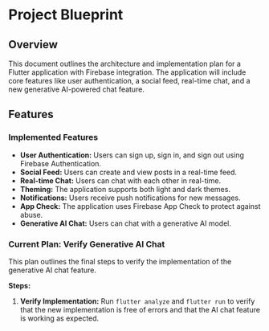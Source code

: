 # Project Blueprint

## Overview

This document outlines the architecture and implementation plan for a Flutter application with Firebase integration. The application will include core features like user authentication, a social feed, real-time chat, and a new generative AI-powered chat feature.

## Features

### Implemented Features

*   **User Authentication:** Users can sign up, sign in, and sign out using Firebase Authentication.
*   **Social Feed:** Users can create and view posts in a real-time feed.
*   **Real-time Chat:** Users can chat with each other in real-time.
*   **Theming:** The application supports both light and dark themes.
*   **Notifications:** Users receive push notifications for new messages.
*   **App Check:** The application uses Firebase App Check to protect against abuse.
*   **Generative AI Chat:** Users can chat with a generative AI model.

### Current Plan: Verify Generative AI Chat

This plan outlines the final steps to verify the implementation of the generative AI chat feature.

**Steps:**

1.  **Verify Implementation:** Run `flutter analyze` and `flutter run` to verify that the new implementation is free of errors and that the AI chat feature is working as expected.
